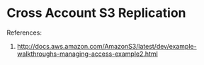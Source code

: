 Cross Account S3 Replication
=======

References:     
1. http://docs.aws.amazon.com/AmazonS3/latest/dev/example-walkthroughs-managing-access-example2.html


